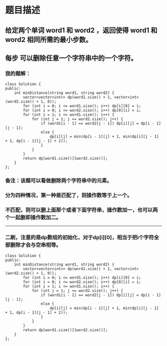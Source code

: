 # 题目描述
## 给定两个单词 word1 和 word2 ，返回使得 word1 和  word2 相同所需的最小步数。
## 每步 可以删除任意一个字符串中的一个字符。
### 我的题解：
```
class Solution {
public:
    int minDistance(string word1, string word2) {
        vector<vector<int>> dp(word1.size() + 1, vector<int>(word2.size() + 1, 0));
        for (int i = 0; i <= word1.size(); i++) dp[i][0] = i;
        for (int i = 0; i <= word2.size(); i++) dp[0][i] = i;
        for (int i = 1; i <= word1.size(); i++) {
            for (int j = 1; j <= word2.size(); j++) {
                if (word1[i - 1] == word2[j - 1]) dp[i][j] = dp[i - 1][j - 1];
                else {
                    dp[i][j] = min(dp[i - 1][j] + 1, min(dp[i][j - 1] + 1, dp[i - 1][j - 1] + 2));
                }
            }
        }
        return dp[word1.size()][word2.size()];
    }
};
```
### **备注**：该题可以看做删除两个字符串中的元素。
### 分为四种情况，第一种是匹配了，则操作数等于上一个。
### 不匹配，则可以删上面那个或者下面字符串，操作数加一，也可以两个一起删即操作数加二。
***
### 二刷，注意的是dp数组的初始化，对于dp[i][0]，相当于把i个字符全部删除才会与空串相等。
```
class Solution {
public:
    int minDistance(string word1, string word2) {
        vector<vector<int>> dp(word1.size() + 1, vector<int>(word2.size() + 1, 0));
        for (int i = 0; i <= word1.size(); i++) dp[i][0] = i;
        for (int i = 0; i <= word2.size(); i++) dp[0][i] = i;
        for (int i = 1; i <= word1.size(); i++) {
            for (int j = 1; j <= word2.size(); j++) {
                if (word1[i - 1] == word2[j - 1]) dp[i][j] = dp[i - 1][j - 1];
                else {
                    dp[i][j] = min(dp[i - 1][j] + 1, min(dp[i][j - 1] + 1, dp[i - 1][j - 1] + 2));
                }
            }
        }
        return dp[word1.size()][word2.size()];
    }
};
```